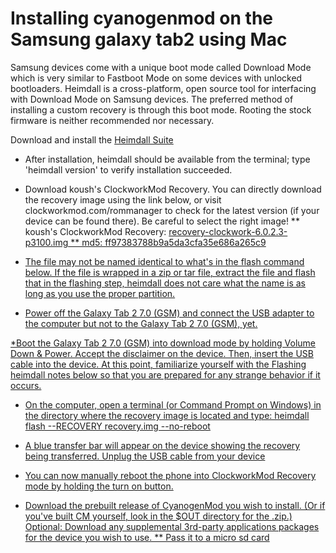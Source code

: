 Installing cyanogenmod on the Samsung galaxy tab2 using Mac
=======================================================

Samsung devices come with a unique boot mode called Download Mode which is very similar to Fastboot Mode on some devices with unlocked bootloaders. Heimdall is a cross-platform, open source tool for interfacing with Download Mode on Samsung devices. The preferred method of installing a custom recovery is through this boot mode. Rooting the stock firmware is neither recommended nor necessary.

Download and install the <a href="http://glassechidna.com.au/heimdall/#downloads">Heimdall Suite</a>

* After installation, heimdall should be available from the terminal; type 'heimdall version' to verify installation succeeded.

* Download koush's ClockworkMod Recovery. You can directly download the recovery image using the link below, or visit clockworkmod.com/rommanager to check for the latest version (if your device can be found there). Be careful to select the right image!
** koush's ClockworkMod Recovery: <a href="http://download2.clockworkmod.com/recoveries/recovery-clockwork-6.0.2.3-p3100.img">recovery-clockwork-6.0.2.3-p3100.img
** md5: ff97383788b9a5da3cfa35e686a265c9

* The file may not be named identical to what's in the flash command below. If the file is wrapped in a zip or tar file, extract the file and flash that in the flashing step, heimdall does not care what the name is as long as you use the proper partition.

* Power off the Galaxy Tab 2 7.0 (GSM) and connect the USB adapter to the computer but not to the Galaxy Tab 2 7.0 (GSM), yet.

*Boot the Galaxy Tab 2 7.0 (GSM) into download mode by holding Volume Down & Power. Accept the disclaimer on the device. Then, insert the USB cable into the device.
At this point, familiarize yourself with the Flashing heimdall notes below so that you are prepared for any strange behavior if it occurs.

* On the computer, open a terminal (or Command Prompt on Windows) in the directory where the recovery image is located and type:
heimdall flash --RECOVERY recovery.img --no-reboot

* A blue transfer bar will appear on the device showing the recovery being transferred.
Unplug the USB cable from your device

* You can now manually reboot the phone into ClockworkMod Recovery mode by holding the turn on button.

* Download the prebuilt release of CyanogenMod you wish to install. (Or if you've built CM yourself, look in the $OUT directory for the .zip.)
Optional: Download any supplemental 3rd-party applications packages for the device you wish to use.
** Pass it to a micro sd card

